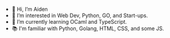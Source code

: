 - 👋 Hi, I’m Aiden
- 👀 I’m interested in Web Dev, Python, GO, and Start-ups.
- 🌱 I’m currently learning OCaml and TypeScript.
- 📚 I'm familiar with Python, Golang, HTML, CSS, and some JS.

<!---
aidngonz/aidngonz is a ✨ special ✨ repository because its `README.md` (this file) appears on your GitHub profile.
You can click the Preview link to take a look at your changes.
--->
